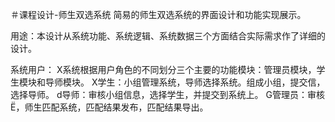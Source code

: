 ＃课程设计-师生双选系统
简易的师生双选系统的界面设计和功能实现展示。

用途：本设计从系统功能、系统逻辑、系统数据三个方面结合实际需求作了详细的设计。

系统用户：
  X系统根据用户角色的不同划分三个主要的功能模块：管理员模块，学生模块和导师模块。
  X学生：小组管理系统，导师选择系统。组成小组，提交信，选择导师。
  d导师：审核小组信息，选择学生，并提交到系统上。
  G管理员：审核Ë，师生匹配系统，匹配结果发布，匹配结果导出。
